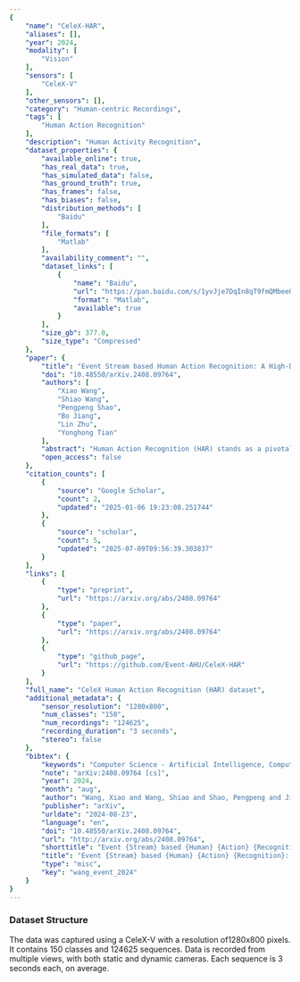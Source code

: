 ```yaml
---
{
    "name": "CeleX-HAR",
    "aliases": [],
    "year": 2024,
    "modality": [
        "Vision"
    ],
    "sensors": [
        "CeleX-V"
    ],
    "other_sensors": [],
    "category": "Human-centric Recordings",
    "tags": [
        "Human Action Recognition"
    ],
    "description": "Human Activity Recognition",
    "dataset_properties": {
        "available_online": true,
        "has_real_data": true,
        "has_simulated_data": false,
        "has_ground_truth": true,
        "has_frames": false,
        "has_biases": false,
        "distribution_methods": [
            "Baidu"
        ],
        "file_formats": [
            "Matlab"
        ],
        "availability_comment": "",
        "dataset_links": [
            {
                "name": "Baidu",
                "url": "https://pan.baidu.com/s/1yvJje7DqIn8qT9fmQMbeeQ?pwd=wsad",
                "format": "Matlab",
                "available": true
            }
        ],
        "size_gb": 377.0,
        "size_type": "Compressed"
    },
    "paper": {
        "title": "Event Stream based Human Action Recognition: A High-Definition Benchmark Dataset and Algorithms",
        "doi": "10.48550/arXiv.2408.09764",
        "authors": [
            "Xiao Wang",
            "Shiao Wang",
            "Pengpeng Shao",
            "Bo Jiang",
            "Lin Zhu",
            "Yonghong Tian"
        ],
        "abstract": "Human Action Recognition (HAR) stands as a pivotal research domain in both computer vision and artificial intelligence, with RGB cameras dominating as the preferred tool for investigation and innovation in this field. However, in real-world applications, RGB cameras encounter numerous challenges, including light conditions, fast motion, and privacy concerns. Consequently, bio-inspired event cameras have garnered increasing attention due to their advantages of low energy consumption, high dynamic range, etc. Nevertheless, most existing event-based HAR datasets are low resolution (346 \u00d7 260). In this paper, we propose a largescale, high-definition (1280 \u00d7 800) human action recognition dataset based on the CeleX-V event camera, termed CeleX-HAR. It encompasses 150 commonly occurring action categories, comprising a total of 124,625 video sequences. Various factors such as multi-view, illumination, action speed, and occlusion are considered when recording these data. To build a more comprehensive benchmark dataset, we report over 20 mainstream HAR models for future works to compare. In addition, we also propose a novel Mamba vision backbone network for event stream based HAR, termed EVMamba, which equips the spatial plane multi-directional scanning and novel voxel temporal scanning mechanism. By encoding and mining the spatiotemporal information of event streams, our EVMamba has achieved favorable results across multiple datasets. Both the dataset and source code will be released.",
        "open_access": false
    },
    "citation_counts": [
        {
            "source": "Google Scholar",
            "count": 2,
            "updated": "2025-01-06 19:23:08.251744"
        },
        {
            "source": "scholar",
            "count": 5,
            "updated": "2025-07-09T09:56:39.303837"
        }
    ],
    "links": [
        {
            "type": "preprint",
            "url": "https://arxiv.org/abs/2408.09764"
        },
        {
            "type": "paper",
            "url": "https://arxiv.org/abs/2408.09764"
        },
        {
            "type": "github_page",
            "url": "https://github.com/Event-AHU/CeleX-HAR"
        }
    ],
    "full_name": "CeleX Human Action Recognition (HAR) dataset",
    "additional_metadata": {
        "sensor_resolution": "1280x800",
        "num_classes": "150",
        "num_recordings": "124625",
        "recording_duration": "3 seconds",
        "stereo": false
    },
    "bibtex": {
        "keywords": "Computer Science - Artificial Intelligence, Computer Science - Computer Vision and Pattern Recognition, Computer Science - Neural and Evolutionary Computing",
        "note": "arXiv:2408.09764 [cs]",
        "year": 2024,
        "month": "aug",
        "author": "Wang, Xiao and Wang, Shiao and Shao, Pengpeng and Jiang, Bo and Zhu, Lin and Tian, Yonghong",
        "publisher": "arXiv",
        "urldate": "2024-08-23",
        "language": "en",
        "doi": "10.48550/arXiv.2408.09764",
        "url": "http://arxiv.org/abs/2408.09764",
        "shorttitle": "Event {Stream} based {Human} {Action} {Recognition}",
        "title": "Event {Stream} based {Human} {Action} {Recognition}: {A} {High}-{Definition} {Benchmark} {Dataset} and {Algorithms}",
        "type": "misc",
        "key": "wang_event_2024"
    }
}
---
```


### Dataset Structure

The data was captured using a CeleX-V with a resolution of1280x800 pixels. It contains 150 classes and 124625 sequences. Data is recorded from multiple views, with both static and dynamic cameras. Each sequence is 3 seconds each, on average.
